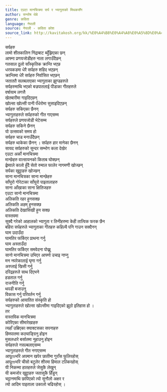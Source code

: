 ```yaml
---
title: एउटा मानचित्रमा सर्प र भ्यागुताको मिथकसँग
author: सन्तोष थेबे
genre: कविता
language: नेपाली
source: नेपाली - कविता कोश
source_link: http://kavitakosh.org/kk/%E0%A4%B8%E0%A4%A8%E0%A5%8D%E0%A4%A4%E0%A5%8B%E0%A4%B7_%E0%A4%A5%E0%A5%87%E0%A4%AC%E0%A5%87
---
```


सर्पहरु  
लामो शीतकालिन निंद्राबाट ब्युँझिएका छन्  
आफ्ना प्रणयजोडीहरु नाता लगाउँदैछन्  
गतसाल ठूलो साँस्कृतिक क्रान्ति भएछ  
धरपकडमा धेरै सर्पहरु शहिद भएछन्  
क्रान्तिमा धेरै सर्पहरु निर्वासित भएछन्  
जताततै सलबलाएका भ्यागुताका झुण्डहरुले  
सर्पहरुमाथि भएको बज्रपातलाई पीडाका गीतहरुले  
वर्षायाम लगत्तै  
खेतबारीमा गाइदिएछन्  
खोल्सा खोल्सी पानी पँधेरोमा सुसाइदिएछन्  
सर्पहरु सकिएका छैनन्  
भ्यागुताहरुले सर्पहरुको गीत गाएसम्म  
सर्पहरुले प्रणयजोडी भेटेसम्म  
सर्पहरु सकिने छैनन्  
यो उत्सवको समय हो  
सर्पहरु चाड मनाउँदैछन्  
सर्पहरु थाकेका छैनन् । सर्पहरु हार मानेका छैनन्  
सायद सर्पहरुको सुन्दर सम्भोग कला देखेर  
एउटा अर्को मानचित्रमा  
मान्छेहरु वात्सायनको किताब घोक्छन्  
ईष्र्याले कालो हुँदै सेतो रुमाल फालेर नागमणी खोज्छन्  
सर्पका खुट्टाहरु खोज्छन्  
साना मानचित्रका साना मान्छेहरु  
साँघुरो गोरेटाका साँघुरो पाइतालाहरु  
साना आँखाका साना क्षितिजहरु  
एउटा सानो मानचित्रमा  
अलिकति रहर हुनसक्छ  
अलिकति अहम् हुनसक्छ  
अलिकति देखासिखी हुन सक्छ  
वास्तवमा  
सुक्दै गरेको आहालको भ्यागुता र तिनीहरुमा केही तात्विक फरक छैन  
बहिरा सर्पहरुले भ्यागुताका गीतहरु कहिल्यै पनि गाउन सक्दैनन्  
घाम उदाउँदा  
घामतिर फर्किएर प्राथना गर्नु  
घाम अस्ताउँदा  
घामतिर फर्किएर समवेदना पोख्नु  
सानो मानचित्रमा उभिएर आफ्नो उचाइ नाप्नु  
मन नपरेकालाई घृणा गर्नु  
अरुलाई खिसी गर्नु  
दरिद्रहरुले साथ दिएभने  
हडताल गर्नु  
राजनीति गर्नु  
थपडी बजाउनु  
विकास गर्नु परिवर्तन गर्नु  
सर्पहरुको आयातित संस्कृति हो  
भ्यागुताहरुले खोल्सा खोल्सीमा गाइदिएको झुठो इतिहास हो ।  
तर  
वास्तविक मानचित्रमा  
कोरिएका सीमारेखाहरु  
त्यहाँ उम्रिएका क्याक्टसका सपनाहरु  
हिमपातमा कठ्याङ्ग्रिनु होइन  
मुसलधारे बर्सातमा नुहाउनु होइन  
सर्पहरुले नसल्बलाएसम्म  
भ्यागुताहरुले गीत नगाएसम्म  
आपूmभरि अपमान खपेर छातीमा गुराँस फुलिरहोस्  
आपूmभरि चीसो बटुलेर शीरमा हिमाल टल्किरहोस्  
यी निकम्मा हातहरुले जेसुकै लेखुन्  
यी कमजोर खुट्टाहरु जतासुकै हिँडुन्  
चट्टानमाथि छापिएको त्यो सुनौलो अक्षर र  
त्यो आदिम पाइताला उकालो चढिरहोस् ।

